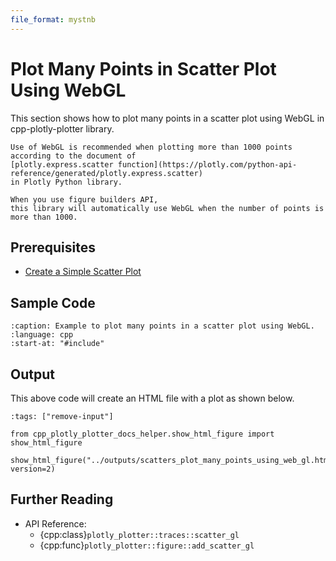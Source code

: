 ```yaml
---
file_format: mystnb
---
```


# Plot Many Points in Scatter Plot Using WebGL

This section shows how to plot many points in a scatter plot using WebGL in cpp-plotly-plotter library.

```{note}
Use of WebGL is recommended when plotting more than 1000 points
according to the document of
[plotly.express.scatter function](https://plotly.com/python-api-reference/generated/plotly.express.scatter)
in Plotly Python library.

When you use figure builders API,
this library will automatically use WebGL when the number of points is more than 1000.
```

## Prerequisites

- [Create a Simple Scatter Plot](../get_started/create_simple_plot.md)

## Sample Code

```{literalinclude} /../../../examples/scatters/plot_many_points_using_web_gl.cpp
:caption: Example to plot many points in a scatter plot using WebGL.
:language: cpp
:start-at: "#include"
```

## Output

This above code will create an HTML file with a plot as shown below.

```{code-cell}
:tags: ["remove-input"]

from cpp_plotly_plotter_docs_helper.show_html_figure import show_html_figure

show_html_figure("../outputs/scatters_plot_many_points_using_web_gl.html", version=2)
```

## Further Reading

- API Reference:
  - {cpp:class}`plotly_plotter::traces::scatter_gl`
  - {cpp:func}`plotly_plotter::figure::add_scatter_gl`

